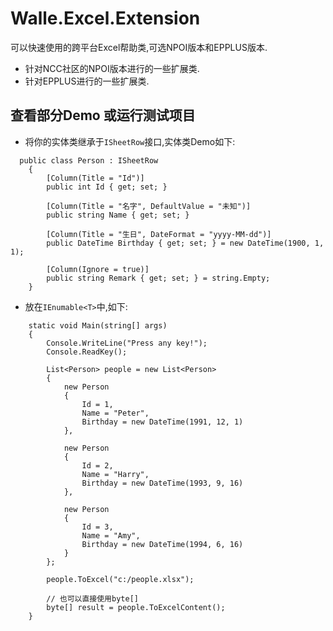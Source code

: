 # Walle.Excel.Extension

可以快速使用的跨平台Excel帮助类,可选NPOI版本和EPPLUS版本.
- 针对NCC社区的NPOI版本进行的一些扩展类.
- 针对EPPLUS进行的一些扩展类.

## 查看部分Demo 或运行测试项目

- 将你的实体类继承于```ISheetRow```接口,实体类Demo如下:

```
  public class Person : ISheetRow
    {
        [Column(Title = "Id")]
        public int Id { get; set; }

        [Column(Title = "名字", DefaultValue = "未知")]
        public string Name { get; set; }

        [Column(Title = "生日", DateFormat = "yyyy-MM-dd")]
        public DateTime Birthday { get; set; } = new DateTime(1900, 1, 1);

        [Column(Ignore = true)]
        public string Remark { get; set; } = string.Empty;
    }
```    

- 放在```IEnumable<T>```中,如下:

```
    static void Main(string[] args)
    {
        Console.WriteLine("Press any key!");
        Console.ReadKey();

        List<Person> people = new List<Person>
        {
            new Person
            {
                Id = 1,
                Name = "Peter",
                Birthday = new DateTime(1991, 12, 1)
            },

            new Person
            {
                Id = 2,
                Name = "Harry",
                Birthday = new DateTime(1993, 9, 16)
            },

            new Person
            {
                Id = 3,
                Name = "Amy",
                Birthday = new DateTime(1994, 6, 16)
            }
        };

        people.ToExcel("c:/people.xlsx");

        // 也可以直接使用byte[]
        byte[] result = people.ToExcelContent();
    }
```
